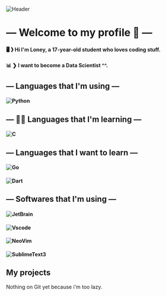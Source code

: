 ![Header](https://i.imgur.com/XjBNKiY.gif)
# ― Welcome to my profile 👋 ―

#### 🖥 ❯ Hi I'm Loney, a 17-year-old student who loves coding stuff.
#### 📊 ❯ I want to become a Data Scientist ^^.

## ― Languages that I'm using ―

#### ![Python](https://img.shields.io/static/v1?label=Language%20→%20Python&message=Intermediate%20level&color=orange&style=for-the-badge&logo=Python)

## ― 👨‍🎓 Languages that I'm learning ―

#### ![C](https://img.shields.io/static/v1?label=Language%20→%20C&message=Beginner%20level&color=green&style=for-the-badge&logo=C)

## ― Languages that I want to learn ―

#### ![Go](https://img.shields.io/static/v1?label=Language&message=Go&color=f1c40f&style=for-the-badge&logo=Go)
#### ![Dart](https://img.shields.io/static/v1?label=Language&message=Dart&color=2980b9&style=for-the-badge&logo=Dart)

## ― Softwares that I'm using ―

#### ![JetBrain](https://img.shields.io/static/v1?label=-&message=PyCharm&color=2ecc71f&style=for-the-badge&logo=jetbrains)
#### ![Vscode](https://img.shields.io/static/v1?label=-&message=Vscode&color=3498db&style=for-the-badge&logo=Visual-Studio-Code)
#### ![NeoVim](https://img.shields.io/static/v1?label=-&message=NeoVim&color=27ae60&style=for-the-badge&logo=NeoVim)
#### ![SublimeText3](https://img.shields.io/static/v1?label=-&message=SublimeText&color=e67e22&style=for-the-badge&logo=SublimeText)


## My projects

Nothing on Git yet because i'm too lazy.
